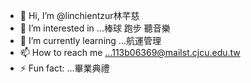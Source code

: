 - 👋 Hi, I’m @linchientzur林芊慈
- 👀 I’m interested in ...棒球 跑步 聽音樂
- 🌱 I’m currently learning ...航運管理
- 📫 How to reach me ...113b06369@mailst.cjcu.edu.tw
- ⚡ Fun fact: ...畢業典禮

<!---
linchientzu/linchientzu is a ✨ special ✨ repository because its `README.md` (this file) appears on your GitHub profile.
You can click the Preview link to take a look at your changes.
--->
